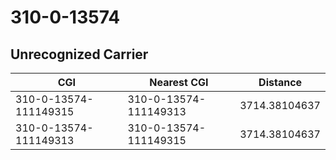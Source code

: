 # 310-0-13574
## Unrecognized Carrier


| CGI | Nearest CGI | Distance |
|-----|-------------|----------|
| 310-0-13574-111149315 | 310-0-13574-111149313 | 3714.38104637 |
| 310-0-13574-111149313 | 310-0-13574-111149315 | 3714.38104637 |
